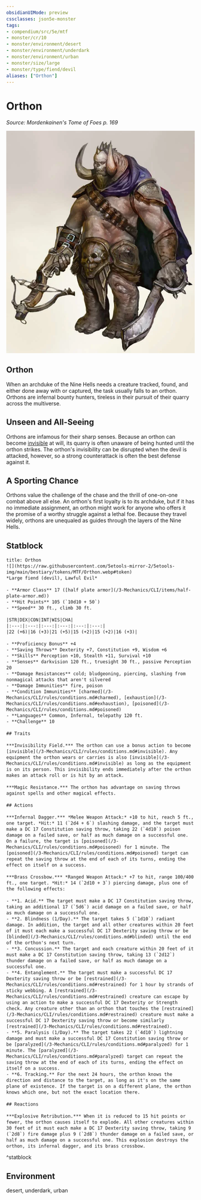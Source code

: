 ```yaml
---
obsidianUIMode: preview
cssclasses: json5e-monster
tags:
- compendium/src/5e/mtf
- monster/cr/10
- monster/environment/desert
- monster/environment/underdark
- monster/environment/urban
- monster/size/large
- monster/type/fiend/devil
aliases: ["Orthon"]
---
```

# Orthon
*Source: Mordenkainen's Tome of Foes p. 169*  

![](https://raw.githubusercontent.com/5etools-mirror-2/5etools-img/main/bestiary/MTF/Orthon.webp#right)  
## Orthon

When an archduke of the Nine Hells needs a creature tracked, found, and either done away with or captured, the task usually falls to an orthon. Orthons are infernal bounty hunters, tireless in their pursuit of their quarry across the multiverse.

## Unseen and All-Seeing

Orthons are infamous for their sharp senses. Because an orthon can become [invisible](/3-Mechanics/CLI/rules/conditions.md#invisible) at will, its quarry is often unaware of being hunted until the orthon strikes. The orthon's invisibility can be disrupted when the devil is attacked, however, so a strong counterattack is often the best defense against it.

## A Sporting Chance

Orthons value the challenge of the chase and the thrill of one-on-one combat above all else. An orthon's first loyalty is to its archduke, but if it has no immediate assignment, an orthon might work for anyone who offers it the promise of a worthy struggle against a lethal foe. Because they travel widely, orthons are unequaled as guides through the layers of the Nine Hells.


## Statblock

```ad-statblock
title: Orthon
![](https://raw.githubusercontent.com/5etools-mirror-2/5etools-img/main/bestiary/tokens/MTF/Orthon.webp#token)
*Large fiend (devil), Lawful Evil*

- **Armor Class** 17 ([half plate armor](/3-Mechanics/CLI/items/half-plate-armor.md))
- **Hit Points** 105 (`10d10 + 50`) 
- **Speed** 30 ft., climb 30 ft.

|STR|DEX|CON|INT|WIS|CHA|
|:---:|:---:|:---:|:---:|:---:|:---:|
|22 (+6)|16 (+3)|21 (+5)|15 (+2)|15 (+2)|16 (+3)|

- **Proficiency Bonus** +4
- **Saving Throws** Dexterity +7, Constitution +9, Wisdom +6
- **Skills** Perception +10, Stealth +11, Survival +10
- **Senses** darkvision 120 ft., truesight 30 ft., passive Perception 20
- **Damage Resistances** cold; bludgeoning, piercing, slashing from nonmagical attacks that aren't silvered
- **Damage Immunities** fire, poison
- **Condition Immunities** [charmed](/3-Mechanics/CLI/rules/conditions.md#charmed), [exhaustion](/3-Mechanics/CLI/rules/conditions.md#exhaustion), [poisoned](/3-Mechanics/CLI/rules/conditions.md#poisoned)
- **Languages** Common, Infernal, telepathy 120 ft.
- **Challenge** 10

## Traits

***Invisibility Field.*** The orthon can use a bonus action to become [invisible](/3-Mechanics/CLI/rules/conditions.md#invisible). Any equipment the orthon wears or carries is also [invisible](/3-Mechanics/CLI/rules/conditions.md#invisible) as long as the equipment is on its person. This invisibility ends immediately after the orthon makes an attack roll or is hit by an attack.

***Magic Resistance.*** The orthon has advantage on saving throws against spells and other magical effects.

## Actions

***Infernal Dagger.*** *Melee Weapon Attack:* +10 to hit, reach 5 ft., one target. *Hit:* 11 (`2d4 + 6`) slashing damage, and the target must make a DC 17 Constitution saving throw, taking 22 (`4d10`) poison damage on a failed save, or half as much damage on a successful one. On a failure, the target is [poisoned](/3-Mechanics/CLI/rules/conditions.md#poisoned) for 1 minute. The [poisoned](/3-Mechanics/CLI/rules/conditions.md#poisoned) target can repeat the saving throw at the end of each of its turns, ending the effect on itself on a success.

***Brass Crossbow.*** *Ranged Weapon Attack:* +7 to hit, range 100/400 ft., one target. *Hit:* 14 (`2d10 + 3`) piercing damage, plus one of the following effects:

- **1. Acid.** The target must make a DC 17 Constitution saving throw, taking an additional 17 (`5d6`) acid damage on a failed save, or half as much damage on a successful one.  
- **2. Blindness (1/Day).** The target takes 5 (`1d10`) radiant damage. In addition, the target and all other creatures within 20 feet of it must each make a successful DC 17 Dexterity saving throw or be [blinded](/3-Mechanics/CLI/rules/conditions.md#blinded) until the end of the orthon's next turn.  
- **3. Concussion.** The target and each creature within 20 feet of it must make a DC 17 Constitution saving throw, taking 13 (`2d12`) thunder damage on a failed save, or half as much damage on a successful one.  
- **4. Entanglement.** The target must make a successful DC 17 Dexterity saving throw or be [restrained](/3-Mechanics/CLI/rules/conditions.md#restrained) for 1 hour by strands of sticky webbing. A [restrained](/3-Mechanics/CLI/rules/conditions.md#restrained) creature can escape by using an action to make a successful DC 17 Dexterity or Strength check. Any creature other than an orthon that touches the [restrained](/3-Mechanics/CLI/rules/conditions.md#restrained) creature must make a successful DC 17 Dexterity saving throw or become similarly [restrained](/3-Mechanics/CLI/rules/conditions.md#restrained).  
- **5. Paralysis (1/Day).** The target takes 22 (`4d10`) lightning damage and must make a successful DC 17 Constitution saving throw or be [paralyzed](/3-Mechanics/CLI/rules/conditions.md#paralyzed) for 1 minute. The [paralyzed](/3-Mechanics/CLI/rules/conditions.md#paralyzed) target can repeat the saving throw at the end of each of its turns, ending the effect on itself on a success.  
- **6. Tracking.** For the next 24 hours, the orthon knows the direction and distance to the target, as long as it's on the same plane of existence. If the target is on a different plane, the orthon knows which one, but not the exact location there.  

## Reactions

***Explosive Retribution.*** When it is reduced to 15 hit points or fewer, the orthon causes itself to explode. All other creatures within 30 feet of it must each make a DC 17 Dexterity saving throw, taking 9 (`2d8`) fire damage plus 9 (`2d8`) thunder damage on a failed save, or half as much damage on a successful one. This explosion destroys the orthon, its infernal dagger, and its brass crossbow.
```
^statblock

## Environment

desert, underdark, urban